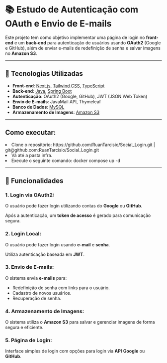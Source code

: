 <h1>📚 <strong>Estudo de Autenticação com OAuth e Envio de E-mails</strong></h1>
<p>Este projeto tem como objetivo implementar uma página de login no <strong>front-end</strong> e um <strong>back-end</strong> para autenticação de usuários usando <strong>OAuth2</strong> (Google e GitHub), além de enviar e-mails de redefinição de senha e salvar imagens no <strong>Amazon S3</strong>.</p>

<hr>



<h2>🚀 <strong>Tecnologias Utilizadas</strong></h2>
<ul>
    <li><strong>Front-end</strong>: <a href="https://nextjs.org/" target="_blank">Next.js</a>, <a href="https://tailwindcss.com/" target="_blank">Tailwind CSS</a>, <a href="https://www.typescriptlang.org/" target="_blank">TypeScript</a></li>
    <li><strong>Back-end</strong>: <a href="https://www.java.com/" target="_blank">Java</a>, <a href="https://spring.io/projects/spring-boot" target="_blank">Spring Boot</a></li>
    <li><strong>Autenticação</strong>: OAuth2 (Google, GitHub), JWT (JSON Web Token)</li>
    <li><strong>Envio de E-mails</strong>: JavaMail API, Thymeleaf</li>
    <li><strong>Banco de Dados</strong>: <a href="https://www.mysql.com/" target="_blank">MySQL</a></li>
    <li><strong>Armazenamento de Imagens</strong>: <a href="https://aws.amazon.com/s3/" target="_blank">Amazon S3</a></li>
</ul>

<hr>

<h2>
    <strong>
        Como executar:
    </strong>
        
</h2>
<li>Clone o repositório: https://github.com/RuanTarcisio/Social_Login.git | git@github.com:RuanTarcisio/Social_Login.git</li> 
        <li>Vá até a pasta infra.</li> 
        <li>Execute o seguinte comando: docker compose up -d </li> 
<hr>

<h2>🔑 <strong>Funcionalidades</strong></h2>
<h3>1. Login via OAuth2:</h3>
<p>O usuário pode fazer login utilizando contas do <strong>Google</strong> ou <strong>GitHub</strong>.</p>
<p>Após a autenticação, um <strong>token de acesso</strong> é gerado para comunicação segura.</p>

<h3>2. Login Local:</h3>
<p>O usuário pode fazer login usando <strong>e-mail</strong> e <strong>senha</strong>.</p>
<p>Utiliza autenticação baseada em <strong>JWT</strong>.</p>

<h3>3. Envio de E-mails:</h3>
<p>O sistema envia <strong>e-mails</strong> para:</p>
<ul>
    <li>Redefinição de senha com links para o usuário.</li>
    <li>Cadastro de novos usuários.</li>
    <li>Recuperação de senha.</li>
</ul>

<h3>4. Armazenamento de Imagens:</h3>
<p>O sistema utiliza o <strong>Amazon S3</strong> para salvar e gerenciar imagens de forma segura e eficiente.</p>

<h3>5. Página de Login:</h3>
<p>Interface simples de login com opções para login via <strong>API</strong> <strong>Google</strong> ou <strong>GitHub</strong>.</p>
